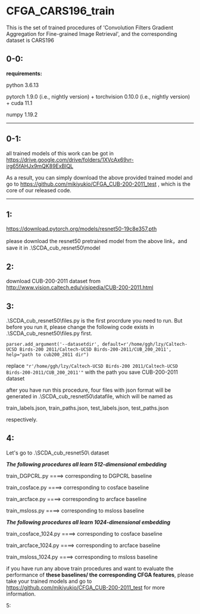 # CFGA_CARS196_train
This is the set of  trained procedures of 'Convolution Filters Gradient Aggregation for Fine-grained Image Retrieval', and the corresponding dataset is CARS196


0-0:
---------------------------------
**requirements:**

python 3.6.13

pytorch 1.9.0 (i.e., nightly version) + torchvision 0.10.0 (i.e., nightly version) + cuda 11.1

numpy 1.19.2

*********************************************************************************************************************************************************************************
0-1:
---------
all trained models of this work can be got in https://drive.google.com/drive/folders/1XVcAx69vr-irg65fAHJx9mQK89ExBlQL

As a result, you can simply download the above provided trained model and go to https://github.com/mikiyukio/CFGA_CUB-200-2011_test , which is the core of our released code.
********************************************************************************************************************************************
1:
------------------------------------------------
https://download.pytorch.org/models/resnet50-19c8e357.pth

please download the resnet50 pretrained model from the above link，and save it in .\SCDA_cub_resnet50\model

2:
------------------------------------------
download CUB-200-2011 dataset from http://www.vision.caltech.edu/visipedia/CUB-200-2011.html

3:
--------------------------------------------------------------------------------
.\SCDA_cub_resnet50\files.py is the first procrdure you need to run. But before you run it, please change the following code exists in .\SCDA_cub_resnet50\files.py first. 

`parser.add_argument('--datasetdir', default=r'/home/ggh/lzy/Caltech-UCSD Birds-200 2011/Caltech-UCSD Birds-200-2011/CUB_200_2011',  help="path to cub200_2011 dir")`


 replace `"r'/home/ggh/lzy/Caltech-UCSD Birds-200 2011/Caltech-UCSD Birds-200-2011/CUB_200_2011'"` with the path you save CUB-200-2011 dataset 

after you have run this procedure, four files with json format will be generated in .\SCDA_cub_resnet50\datafile, which will be named as 

train_labels.json, train_paths.json, test_labels.json, test_paths.json

respectively.

4:
----------------------------------------------------------------------------------
Let's go to .\SCDA_cub_resnet50\ dataset

***The following procedures all learn 512-dimensional embedding***

train_DGPCRL.py ====> corresponding to DGPCRL baseline 

train_cosface.py ====> corresponding to cosface baseline 

train_arcface.py ====> corresponding to arcface baseline 

train_msloss.py ====> corresponding to msloss  baseline 

***The following procedures all learn 1024-dimensional embedding***

train_cosface_1024.py ====> corresponding to cosface baseline 

train_arcface_1024.py ====> corresponding to arcface baseline 

train_msloss_1024.py ====> corresponding to msloss baseline


if you have run any above train procedures and want to evaluate the performance of **these baselines/ the corresponding CFGA features**, please take your trained models and go to https://github.com/mikiyukio/CFGA_CUB-200-2011_test for more information.

5:
